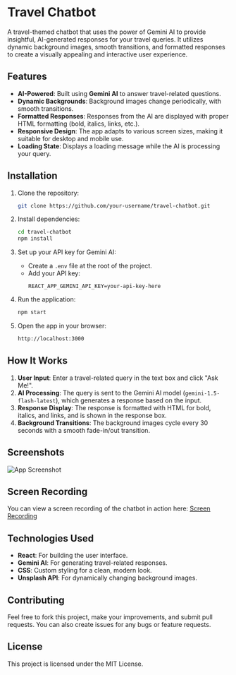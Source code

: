 # Travel Chatbot

A travel-themed chatbot that uses the power of Gemini AI to provide insightful, AI-generated responses for your travel queries. It utilizes dynamic background images, smooth transitions, and formatted responses to create a visually appealing and interactive user experience.

## Features
- **AI-Powered**: Built using **Gemini AI** to answer travel-related questions.
- **Dynamic Backgrounds**: Background images change periodically, with smooth transitions.
- **Formatted Responses**: Responses from the AI are displayed with proper HTML formatting (bold, italics, links, etc.).
- **Responsive Design**: The app adapts to various screen sizes, making it suitable for desktop and mobile use.
- **Loading State**: Displays a loading message while the AI is processing your query.

## Installation

1. Clone the repository:
    ```bash
    git clone https://github.com/your-username/travel-chatbot.git
    ```

2. Install dependencies:
    ```bash
    cd travel-chatbot
    npm install
    ```

3. Set up your API key for Gemini AI:
    - Create a `.env` file at the root of the project.
    - Add your API key:
      ```
      REACT_APP_GEMINI_API_KEY=your-api-key-here
      ```

4. Run the application:
    ```bash
    npm start
    ```

5. Open the app in your browser:
    ```bash
    http://localhost:3000
    ```

## How It Works

1. **User Input**: Enter a travel-related query in the text box and click "Ask Me!".
2. **AI Processing**: The query is sent to the Gemini AI model (`gemini-1.5-flash-latest`), which generates a response based on the input.
3. **Response Display**: The response is formatted with HTML for bold, italics, and links, and is shown in the response box.
4. **Background Transitions**: The background images cycle every 30 seconds with a smooth fade-in/out transition.

## Screenshots

![App Screenshot](path_to_screenshot.jpg)

## Screen Recording

You can view a screen recording of the chatbot in action here: [Screen Recording](path_to_screen_recording.mp4)

## Technologies Used

- **React**: For building the user interface.
- **Gemini AI**: For generating travel-related responses.
- **CSS**: Custom styling for a clean, modern look.
- **Unsplash API**: For dynamically changing background images.

## Contributing

Feel free to fork this project, make your improvements, and submit pull requests. You can also create issues for any bugs or feature requests.

## License

This project is licensed under the MIT License.

